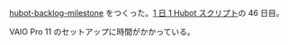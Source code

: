 [hubot-backlog-milestone][gh:bouzuya/hubot-backlog-milestone] をつくった。[1 日 1 Hubot スクリプト][hubot-script-per-day]の 46 日目。

VAIO Pro 11 のセットアップに時間がかかっている。

[gh:bouzuya/hubot-backlog-milestone]: https://github.com/bouzuya/hubot-backlog-milestone
[hubot-script-per-day]: http://blog.bouzuya.net/posts?tags=hubot-script-per-day

